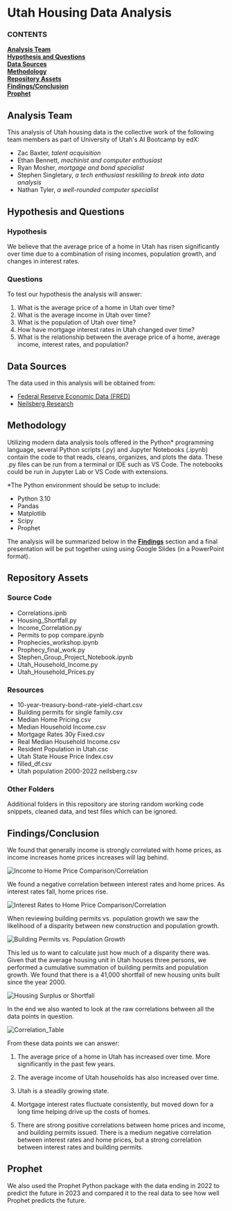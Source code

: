 # Utah Housing Data Analysis

   ### CONTENTS
**[Analysis Team](#analysis-team)**<br>
**[Hypothesis and Questions](#hypothesis-and-questions)**<br>
**[Data Sources](#data-sources)**<br>
**[Methodology](#methodology)**<br>
**[Repository Assets](#repository-assets)**<br>
**[Findings/Conclusion](#findingsconclusion)**<br>
**[Prophet](#prophet)**<br>

## Analysis Team

This analysis of Utah housing data is the collective work of the following team members as part of University of Utah's AI Bootcamp by edX:
- Zac Baxter, *talent acquisition*
- Ethan Bennett, *machinist and computer enthusiast*
- Ryan Mosher, *mortgage and bond specialist*
- Stephen Singletary, *a tech enthusiast reskilling to break into data analysis*
- Nathan Tyler, *a well-rounded computer specialist*

## Hypothesis and Questions

### Hypothesis

We believe that the average price of a home in Utah has risen significantly over time due to a combination of rising incomes, population growth, and changes in interest rates.

### Questions

To test our hypothesis the analysis will answer:
1. What is the average price of a home in Utah over time?
2. What is the average income in Utah over time?
3. What is the population of Utah over time?
4. How have mortgage interest rates in Utah changed over time?
5. What is the relationship between the average price of a home, average income, interest rates, and population?

## Data Sources

The data used in this analysis will be obtained from:
- [Federal Reserve Economic Data (FRED)](https://fred.stlouisfed.org/)
- [Neilsberg Research](https://www.neilsberg.com/)

## Methodology

Utilizing modern data analysis tools offered in the Python* programming language, several Python scripts (.py) and Jupyter Notebooks (.ipynb)  contain the code to that reads, cleans, organizes, and plots the data. These .py files can be run from a terminal or IDE such as VS Code. The notebooks could  be run in Jupyter Lab or VS Code with extensions.

*The Python environment should be setup to include:
- Python 3.10
- Pandas
- Matplotlib
- Scipy
- Prophet

The analysis will be summarized below in the **[Findings](#findings)** section and a final presentation will be put together using using Google Slides (in a PowerPoint format).

## Repository Assets

### Source Code

- Correlations.ipnb
- Housing_Shortfall.py
- Income_Correlation.py
- Permits to pop compare.ipynb
- Prophecies_workshop.ipynb
- Prophecy_final_work.py
- Stephen_Group_Project_Notebook.ipynb
- Utah_Household_Income.py
- Utah_Household_Prices.py

### Resources

- 10-year-treasury-bond-rate-yield-chart.csv
- Building permits for single family.csv
- Median Home Pricing.csv
- Median Household Income.csv
- Mortgage Rates 30y Fixed.csv
- Real Median Household Income.csv
- Resident Population in Utah.csc
- Utah State House Price Index.csv
- filled_df.csv
- Utah population 2000-2022 neilsberg.csv

### Other Folders

Additional folders in this repository are storing random working code snippets, cleaned data, and test files which can be ignored.

## Findings/Conclusion

We found that generally income is strongly correlated with home prices, as income increases home prices increases will lag behind.

![Income to Home Price Comparison/Correlation](https://github.com/ReptilianRex6/Utah_Housing_Data/blob/main/Presentation%20Slide%20References/Home_Prices_and_Household_Income_Overlaid.png)

We found a negative correlation between interest rates and home prices. As interest rates fall, home prices rise.

![Interest Rates to Home Price Comparison/Correlation](https://github.com/ReptilianRex6/Utah_Housing_Data/blob/main/Presentation%20Slide%20References/best_home_prices_vs_interest_rates_720.png)

When reviewing building permits vs. population growth we saw the likelihood of a disparity between new construction and population growth.

![Building Permits vs. Population Growth](https://github.com/ReptilianRex6/Utah_Housing_Data/blob/main/Presentation%20Slide%20References/PopulationvsPermits.png)

This led us to want to calculate just how much of a disparity there was. Given that the average housing unit in Utah houses three persons, we performed a cumulative summation of building permits and population growth. We found that there is a 41,000 shortfall of new housing units built since the year 2000.

![Housing Surplus or Shortfall](https://github.com/ReptilianRex6/Utah_Housing_Data/blob/main/Presentation%20Slide%20References/Housing_Shortfall.png)

In the end we also wanted to look at the raw correlations between all the data points in question.

![Correlation_Table](https://github.com/ReptilianRex6/Utah_Housing_Data/blob/main/Presentation%20Slide%20References/Correlation_Table.png)

From these data points we can answer:
1. The average price of a home in Utah has increased over time. More significantly in the past few years.

2. The average income of Utah households has also increased over time.

3. Utah is a steadily growing state.

4. Mortgage interest rates fluctuate consistently, but moved down for a long time helping drive up the costs of homes.

5. There are strong positive correlations between home prices and income, and building permits issued. There is a medium negative correlation between interest rates and home prices, but a strong correlation between interest rates and building permits.

## Prophet

We also used the Prophet Python package with the data ending in 2022 to predict the future in 2023 and compared it to the real data to see how well Prophet predicts the future.